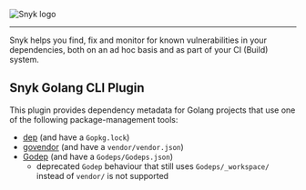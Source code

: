![Snyk logo](https://snyk.io/style/asset/logo/snyk-print.svg)

***

Snyk helps you find, fix and monitor for known vulnerabilities in your dependencies, both on an ad hoc basis and as part of your CI (Build) system.

## Snyk Golang CLI Plugin

This plugin provides dependency metadata for Golang projects that use one of the following package-management tools:
* [dep](https://github.com/golang/dep) (and have a `Gopkg.lock`)
* [govendor](https://github.com/kardianos/govendor) (and have a `vendor/vendor.json`)
* [Godep](https://github.com/tools/godep) (and have a `Godeps/Godeps.json`)
  * deprecated `Godep` behaviour that still uses `Godeps/_workspace/` instead of `vendor/` is not supported
